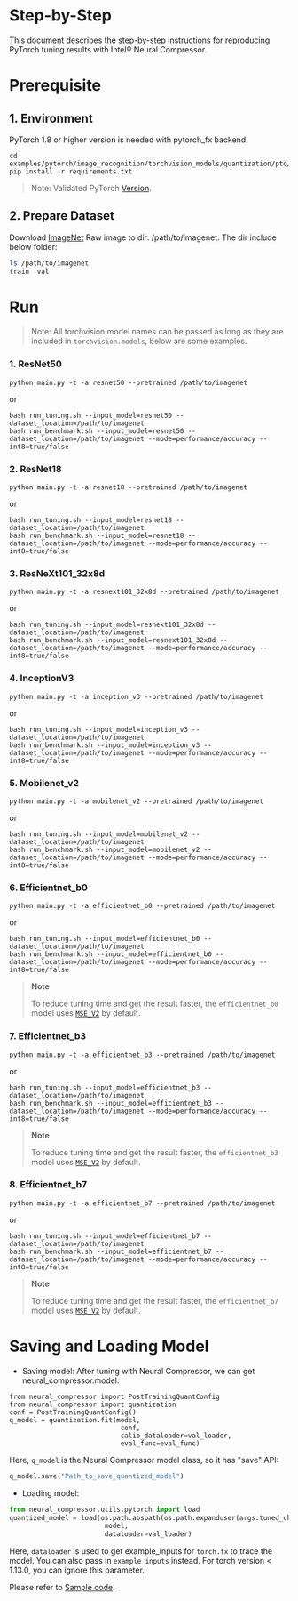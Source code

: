 Step-by-Step
============

This document describes the step-by-step instructions for reproducing PyTorch tuning results with Intel® Neural Compressor.

# Prerequisite

## 1. Environment

PyTorch 1.8 or higher version is needed with pytorch_fx backend.

```shell
cd examples/pytorch/image_recognition/torchvision_models/quantization/ptq/cpu/fx
pip install -r requirements.txt
```
> Note: Validated PyTorch [Version](/docs/source/installation_guide.md#validated-software-environment).

## 2. Prepare Dataset

Download [ImageNet](http://www.image-net.org/) Raw image to dir: /path/to/imagenet.  The dir include below folder:

```bash
ls /path/to/imagenet
train  val
```

# Run

> Note: All torchvision model names can be passed as long as they are included in `torchvision.models`, below are some examples.

### 1. ResNet50

```shell
python main.py -t -a resnet50 --pretrained /path/to/imagenet
```
or
```shell
bash run_tuning.sh --input_model=resnet50 --dataset_location=/path/to/imagenet
bash run_benchmark.sh --input_model=resnet50 --dataset_location=/path/to/imagenet --mode=performance/accuracy --int8=true/false
```

### 2. ResNet18

```shell
python main.py -t -a resnet18 --pretrained /path/to/imagenet
```
or
```shell
bash run_tuning.sh --input_model=resnet18 --dataset_location=/path/to/imagenet
bash run_benchmark.sh --input_model=resnet18 --dataset_location=/path/to/imagenet --mode=performance/accuracy --int8=true/false
```

### 3. ResNeXt101_32x8d

```shell
python main.py -t -a resnext101_32x8d --pretrained /path/to/imagenet
```
or
```shell
bash run_tuning.sh --input_model=resnext101_32x8d --dataset_location=/path/to/imagenet
bash run_benchmark.sh --input_model=resnext101_32x8d --dataset_location=/path/to/imagenet --mode=performance/accuracy --int8=true/false
```

### 4. InceptionV3

```shell
python main.py -t -a inception_v3 --pretrained /path/to/imagenet
```
or
```shell
bash run_tuning.sh --input_model=inception_v3 --dataset_location=/path/to/imagenet
bash run_benchmark.sh --input_model=inception_v3 --dataset_location=/path/to/imagenet --mode=performance/accuracy --int8=true/false
```

### 5. Mobilenet_v2

```shell
python main.py -t -a mobilenet_v2 --pretrained /path/to/imagenet
```
or
```shell
bash run_tuning.sh --input_model=mobilenet_v2 --dataset_location=/path/to/imagenet
bash run_benchmark.sh --input_model=mobilenet_v2 --dataset_location=/path/to/imagenet --mode=performance/accuracy --int8=true/false
```

### 6. Efficientnet_b0

```shell
python main.py -t -a efficientnet_b0 --pretrained /path/to/imagenet
```
or
```shell
bash run_tuning.sh --input_model=efficientnet_b0 --dataset_location=/path/to/imagenet
bash run_benchmark.sh --input_model=efficientnet_b0 --dataset_location=/path/to/imagenet --mode=performance/accuracy --int8=true/false
```

> **Note**
>
> To reduce tuning time and get the result faster, the `efficientnet_b0` model uses 
> [`MSE_V2`](/docs/source/tuning_strategies.md#MSE_v2) by default.


### 7. Efficientnet_b3

```shell
python main.py -t -a efficientnet_b3 --pretrained /path/to/imagenet
```
or
```shell
bash run_tuning.sh --input_model=efficientnet_b3 --dataset_location=/path/to/imagenet
bash run_benchmark.sh --input_model=efficientnet_b3 --dataset_location=/path/to/imagenet --mode=performance/accuracy --int8=true/false
```

> **Note**
>
> To reduce tuning time and get the result faster, the `efficientnet_b3` model uses 
> [`MSE_V2`](/docs/source/tuning_strategies.md#MSE_v2) by default.
### 8. Efficientnet_b7

```shell
python main.py -t -a efficientnet_b7 --pretrained /path/to/imagenet
```
or
```shell
bash run_tuning.sh --input_model=efficientnet_b7 --dataset_location=/path/to/imagenet
bash run_benchmark.sh --input_model=efficientnet_b7 --dataset_location=/path/to/imagenet --mode=performance/accuracy --int8=true/false
```

> **Note**
>
> To reduce tuning time and get the result faster, the `efficientnet_b7` model uses 
> [`MSE_V2`](/docs/source/tuning_strategies.md#MSE_v2) by default.


# Saving and Loading Model

* Saving model:
  After tuning with Neural Compressor, we can get neural_compressor.model:

```
from neural_compressor import PostTrainingQuantConfig
from neural_compressor import quantization
conf = PostTrainingQuantConfig()
q_model = quantization.fit(model,
                            conf,
                            calib_dataloader=val_loader,
                            eval_func=eval_func)
```

Here, `q_model` is the Neural Compressor model class, so it has "save" API:

```python
q_model.save("Path_to_save_quantized_model")
```

* Loading model:

```python
from neural_compressor.utils.pytorch import load
quantized_model = load(os.path.abspath(os.path.expanduser(args.tuned_checkpoint)),
                        model,
                        dataloader=val_loader)
```
Here, `dataloader` is used to get example_inputs for `torch.fx` to trace the model. You can also pass in `example_inputs` instead. For torch version < 1.13.0, you can ignore this parameter.

Please refer to [Sample code](./main.py).
